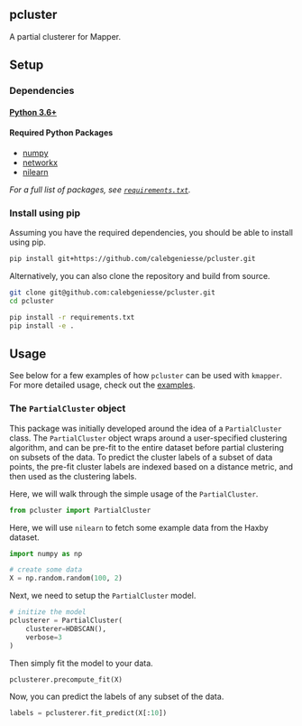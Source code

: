 ## pcluster

A partial clusterer for Mapper.






## Setup

### Dependencies

#### [Python 3.6+](https://www.python.org/)

#### Required Python Packages
* [numpy](www.numpy.org)
* [networkx](networkx.github.io)
* [nilearn](nilearn.github.io)

_For a full list of packages, see [`requirements.txt`](https://github.com/calebgeniesse/pcluster/blob/master/requirements.txt)._


### Install using pip

Assuming you have the required dependencies, you should be able to install using pip.
```bash
pip install git+https://github.com/calebgeniesse/pcluster.git
```

Alternatively, you can also clone the repository and build from source. 
```bash
git clone git@github.com:calebgeniesse/pcluster.git
cd pcluster

pip install -r requirements.txt
pip install -e .
```






## Usage

See below for a few examples of how `pcluster` can be used with `kmapper`. For more detailed usage, check out the [examples](https://www.github.com/calebgeniesse/pcluster/tree/master/examples/).


### The `PartialCluster` object

This package was initially developed around the idea of a `PartialCluster` class. The `PartialCluster` object wraps around a user-specified clustering algorithm, and can be pre-fit to the entire dataset before partial clustering on subsets of the data. To predict the cluster labels of a subset of data points, the pre-fit cluster labels are indexed based on a distance metric, and then used as the clustering labels.

Here, we will walk through the simple usage of the `PartialCluster`.

```python
from pcluster import PartialCluster
```

Here, we will use `nilearn` to fetch some example data from the Haxby dataset.
```python
import numpy as np 

# create some data
X = np.random.random(100, 2)
```

Next, we need to setup the `PartialCluster` model. 
```python
# initize the model
pclusterer = PartialCluster(
	clusterer=HDBSCAN(),
    verbose=3
)
```

Then simply fit the model to your data.
```python
pclusterer.precompute_fit(X)
```

Now, you can predict the labels of any subset of the data.
```python
labels = pclusterer.fit_predict(X[:10])
```